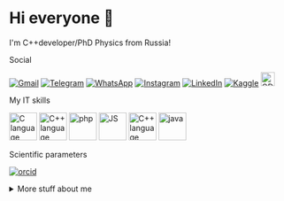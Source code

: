 # Hi everyone :wave:
I'm C++developer/PhD Physics from Russia!

Social

[![Gmail](https://img.shields.io/badge/Gmail-D14836?style=for-the-badge&logo=gmail&logoColor=white)](mailto:alekseivshestakov@gmail.com)
[![Telegram](https://img.shields.io/badge/Telegram-2CA5E0?style=for-the-badge&logo=telegram&logoColor=white)](https://t.me/su0001)
[![WhatsApp](https://img.shields.io/badge/WhatsApp-25D366?style=for-the-badge&logo=whatsapp&logoColor=white)](https://wa.me/+79503129127)
[![Instagram](https://img.shields.io/badge/Instagram-%23E4405F.svg?style=for-the-badge&logo=Instagram&logoColor=white)](https://instagram.com/leos.alekseevich)
[![LinkedIn](https://img.shields.io/badge/linkedin-%230077B5.svg?style=for-the-badge&logo=linkedin&logoColor=white)](https://www.linkedin.com/in/aleksei-shestakov-411bb12a)
[![Kaggle](https://img.shields.io/badge/Kaggle-20BEFF?style=for-the-badge&logo=Kaggle&logoColor=white)](https://www.kaggle.com/alekseishestakov)
<a href="https://ods.ai/users/pb2badfe0b979">
  <img src="https://ods.ai/ods/logo/ods.svg" alt="ODS" width="25" height="25">
</a>

My IT skills

<p align='left'>
  <img src="https://raw.githubusercontent.com/bablubambal/All_logo_and_pictures/1ac69ce5fbc389725f16f989fa53c62d6e1b4883/programming%20languages/c.svg" alt="C language" height="50" width="50" />
  <img src="https://raw.githubusercontent.com/bablubambal/All_logo_and_pictures/1ac69ce5fbc389725f16f989fa53c62d6e1b4883/programming%20languages/c%2B%2B.svg" alt="C++ language" height="50" width="50" />
  <img src="https://raw.githubusercontent.com/bablubambal/All_logo_and_pictures/1ac69ce5fbc389725f16f989fa53c62d6e1b4883/social%20icons/php.svg" alt="php" height="50" width="50" />
  <img src="https://raw.githubusercontent.com/bablubambal/All_logo_and_pictures/1ac69ce5fbc389725f16f989fa53c62d6e1b4883/social%20icons/javascript.svg" alt="JS" height="50" width="50" /> 
  <img src="https://raw.githubusercontent.com/bablubambal/All_logo_and_pictures/62487087dc4f4f5efee637addbc67a16dd374bf6/text%20editors/notepad%2B%2B.png" alt="C++ language" height="50" width="50" />  
  <img src="https://raw.githubusercontent.com/bablubambal/All_logo_and_pictures/62487087dc4f4f5efee637addbc67a16dd374bf6/text%20editors/vscode.svg" alt="java" height="50" width="50" />   
</p>

Scientific parameters

[![orcid](https://img.shields.io/badge/orcid-A6CE39?style=for-the-badge&logo=orcid&logoColor=white)](https://orcid.org/my-orcid?orcid=0000-0003-2940-8790)

<details>
<summary>
  More stuff about me
</summary>
- 🔭 I’m currently working on Prokhorov General Physics Institute of the Russian Academy of Sciences: Moscow, Moscow, RU
  
- 🌱 I’m currently learning php
  
- 👯 I’m looking to collaborate on php-project

- 🤔 I’m looking for help with keykloack

- 📫 How to reach me: https://t.me/su0001
</details>

